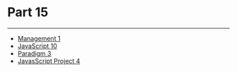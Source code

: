 # Part 15

---

* [Management 1](../../modules/management-1/README.md)
* [JavaScript 10](../../modules/javascript-10/README.md)
* [Paradigm 3](../../modules/paradigm-3/README.md)
* [JavasScript Project 4](../../modules/javascript-project-4/README.md)
